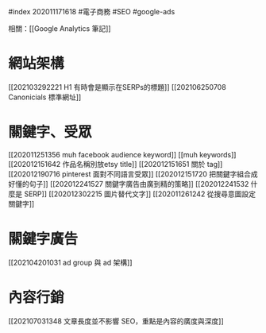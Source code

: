 #index 202011171618 #電子商務 #SEO #google-ads 

相關：[[Google Analytics 筆記]]

# 網站架構
[[202103292221 H1 有時會是顯示在SERPs的標題]]
[[202106250708 Canonicials 標準網址]]


# 關鍵字、受眾
[[202011251356 muh facebook audience keyword]]
[[muh keywords]]
[[202012151642 作品名稱別放etsy title]]
[[202012151651 關於 tag]]
[[202012190716 pinterest 面對不同語言受眾]]
[[202012151720 把關鍵字組合成好懂的句子]]
[[202012241527 關鍵字廣告由廣到精的策略]]
[[202012241532 什麼是 SERP]]
[[202012302215 圖片替代文字]]
[[202011261242 從搜尋意圖設定關鍵字]]


# 關鍵字廣告

[[202104201031 ad group 與 ad 架構]]

# 內容行銷
[[202107031348 文章長度並不影響 SEO，重點是內容的廣度與深度]]
